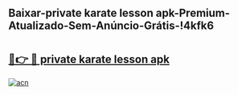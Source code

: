 
## Baixar-private karate lesson apk-Premium-Atualizado-Sem-Anúncio-Grátis-!4kfk6

# <h2><a href="https://andorid.site?title=private_karate_lesson_apk&ref=27">🔗👉 🔴 private karate lesson apk</a></h2>

[![acn](https://github.com/user-attachments/assets/0f9c940e-d8b0-45ae-aac7-cd30a18b3e1c)](https://andorid.site?title=private_karate_lesson_apk&ref=27)


